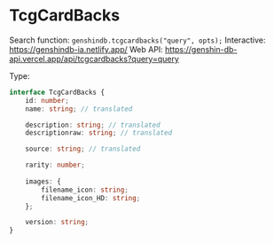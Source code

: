 # TcgCardBacks

Search function: `genshindb.tcgcardbacks("query", opts);`
Interactive: https://genshindb-ia.netlify.app/
Web API: https://genshin-db-api.vercel.app/api/tcgcardbacks?query=query

Type:
```ts
interface TcgCardBacks {
	id: number;
	name: string; // translated

	description: string; // translated
	descriptionraw: string; // translated

	source: string; // translated

	rarity: number;
	
	images: {
		filename_icon: string;
		filename_icon_HD: string;
	};

	version: string;
}```
